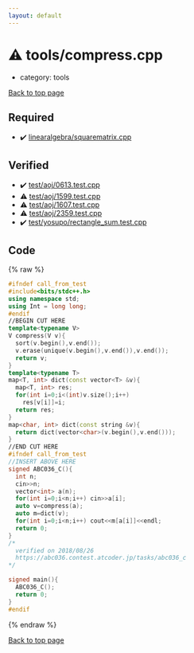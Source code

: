 ```yaml
---
layout: default
---
```


<!-- mathjax config similar to math.stackexchange -->
<script type="text/javascript" async
  src="https://cdnjs.cloudflare.com/ajax/libs/mathjax/2.7.5/MathJax.js?config=TeX-MML-AM_CHTML">
</script>
<script type="text/x-mathjax-config">
  MathJax.Hub.Config({
    TeX: { equationNumbers: { autoNumber: "AMS" }},
    tex2jax: {
      inlineMath: [ ['$','$'] ],
      processEscapes: true
    },
    "HTML-CSS": { matchFontHeight: false },
    displayAlign: "left",
    displayIndent: "2em"
  });
</script>

<script type="text/javascript" src="https://cdnjs.cloudflare.com/ajax/libs/jquery/3.4.1/jquery.min.js"></script>
<script src="https://cdn.jsdelivr.net/npm/jquery-balloon-js@1.1.2/jquery.balloon.min.js" integrity="sha256-ZEYs9VrgAeNuPvs15E39OsyOJaIkXEEt10fzxJ20+2I=" crossorigin="anonymous"></script>
<script type="text/javascript" src="../../assets/js/copy-button.js"></script>
<link rel="stylesheet" href="../../assets/css/copy-button.css" />


# :warning: tools/compress.cpp
* category: tools


<a href="../../index.html">Back to top page</a>



## Required
* :heavy_check_mark: <a href="../linearalgebra/squarematrix.cpp.html">linearalgebra/squarematrix.cpp</a>


## Verified
* :heavy_check_mark: <a href="../../verify/test/aoj/0613.test.cpp.html">test/aoj/0613.test.cpp</a>
* :warning: <a href="../../verify/test/aoj/1599.test.cpp.html">test/aoj/1599.test.cpp</a>
* :warning: <a href="../../verify/test/aoj/1607.test.cpp.html">test/aoj/1607.test.cpp</a>
* :warning: <a href="../../verify/test/aoj/2359.test.cpp.html">test/aoj/2359.test.cpp</a>
* :heavy_check_mark: <a href="../../verify/test/yosupo/rectangle_sum.test.cpp.html">test/yosupo/rectangle_sum.test.cpp</a>


## Code
{% raw %}
```cpp
#ifndef call_from_test
#include<bits/stdc++.h>
using namespace std;
using Int = long long;
#endif
//BEGIN CUT HERE
template<typename V>
V compress(V v){
  sort(v.begin(),v.end());
  v.erase(unique(v.begin(),v.end()),v.end());
  return v;
}
template<typename T>
map<T, int> dict(const vector<T> &v){
  map<T, int> res;
  for(int i=0;i<(int)v.size();i++)
    res[v[i]]=i;
  return res;
}
map<char, int> dict(const string &v){
  return dict(vector<char>(v.begin(),v.end()));
}
//END CUT HERE
#ifndef call_from_test
//INSERT ABOVE HERE
signed ABC036_C(){
  int n;
  cin>>n;
  vector<int> a(n);
  for(int i=0;i<n;i++) cin>>a[i];
  auto v=compress(a);
  auto m=dict(v);
  for(int i=0;i<n;i++) cout<<m[a[i]]<<endl;
  return 0;
}
/*
  verified on 2018/08/26
  https://abc036.contest.atcoder.jp/tasks/abc036_c
*/

signed main(){
  ABC036_C();
  return 0;
}
#endif

```
{% endraw %}

<a href="../../index.html">Back to top page</a>

